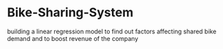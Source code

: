 # Bike-Sharing-System
building a linear regression model to find out factors affecting shared bike demand and to boost revenue of the company
